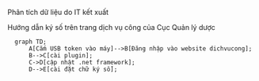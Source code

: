 Phân tích dữ liệu do IT kết xuất

Hướng dẫn ký số trên trang dịch vụ công của Cục Quản lý dược
```mermaid
  graph TD;
      A[Cắm USB token vào máy]-->B[Đăng nhập vào website dichvucong];
      B-->C[cài plugin];
      C->D[cập nhật .net framework];
      D-->E[cài đặt chữ ký số];
```
